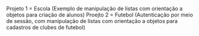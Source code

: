 Projeto 1 = Escola (Exemplo de manipulação de listas com orientação a objetos para criação de alunos)
Proejto 2 = Futebol (Autenticação por meio de sessão, com manipulação de listas com orientação a objetos para cadastros de clubes de futebol)
